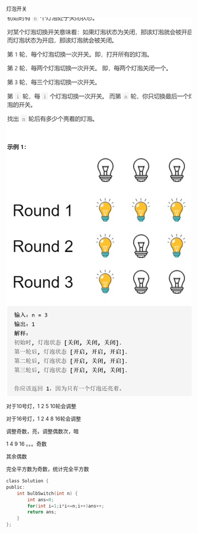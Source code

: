 灯泡开关

![img](image/1628689567337.png)

对于10号灯，1 2 5 10轮会调整

对于16号灯，1 2 4 8 16轮会调整

调整奇数，亮，调整偶数次，暗

1 4 9 16 。。。奇数

其余偶数

完全平方数为奇数，统计完全平方数

```c
class Solution {
public:
    int bulbSwitch(int n) {
        int ans=0;
        for(int i=1;i*i<=n;i++)ans++;
        return ans;
    }
};
```

